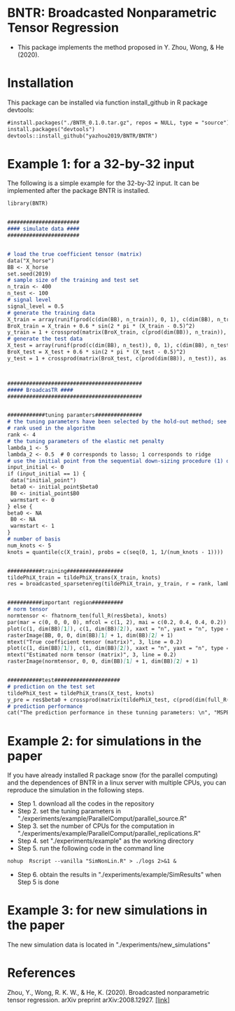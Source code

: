 # BNTR: Broadcasted Nonparametric Tensor Regression
- This package implements the method proposed in Y. Zhou, Wong, & He (2020). 


# Installation
This package can be installed via function install_github in R package devtools:
```markdown
#install.packages("./BNTR_0.1.0.tar.gz", repos = NULL, type = "source")
install.packages("devtools")
devtools::install_github("yazhou2019/BNTR/BNTR")
```

# Example 1: for a 32-by-32 input
The following is a simple example for the 32-by-32 input. It can be implemented after the package BNTR is installed.

```markdown
library(BNTR)


#######################
#### simulate data ####
#######################


# load the true coefficient tensor (matrix)
data("X_horse")
BB <- X_horse
set.seed(2019)
# sample size of the training and test set
n_train <- 400
n_test <- 100
# signal level
signal_level = 0.5
# generate the training data
X_train = array(runif(prod(c(dim(BB), n_train)), 0, 1), c(dim(BB), n_train))
BroX_train = X_train + 0.6 * sin(2 * pi * (X_train - 0.5)^2)
y_train = 1 + crossprod(matrix(BroX_train, c(prod(dim(BB)), n_train)), as.vector(BB)) + signal_level * rnorm(n_train)
# generate the test data
X_test = array(runif(prod(c(dim(BB), n_test)), 0, 1), c(dim(BB), n_test))
BroX_test = X_test + 0.6 * sin(2 * pi * (X_test - 0.5)^2)
y_test = 1 + crossprod(matrix(BroX_test, c(prod(dim(BB)), n_test)), as.vector(BB)) + signal_level * rnorm(n_test)



###########################################
##### BroadcasTR ####
###########################################


############tuning paramters###############
# the tuning parameters have been selected by the hold-out method; see the paper
# rank used in the algorithm
rank <- 4
# the tuning parameters of the elastic net penalty
lambda_1 <- 5
lambda_2 <- 0.5  # 0 corresponds to lasso; 1 corresponds to ridge
# use the initial point from the sequential down-sizing procedure (1) or not (0). if not, we adopt a sequential warmstart descriped in the paper.
input_initial <- 0
if (input_initial == 1) {
 data("initial_point")
 beta0 <- initial_point$beta0
 B0 <- initial_point$B0
 warmstart <- 0
} else {
beta0 <- NA
 B0 <- NA
 warmstart <- 1
}
# number of basis
num_knots <- 5
knots = quantile(c(X_train), probs = c(seq(0, 1, 1/(num_knots - 1))))


###########training##################
tildePhiX_train = tildePhiX_trans(X_train, knots)
res = broadcasted_sparsetenreg(tildePhiX_train, y_train, r = rank, lambda = lambda_1, alpha = lambda_2, warmstart = warmstart, beta0 = beta0, B0=B0, Replicates=1)


###########important region##########
# norm tensor
normtensor <- fhatnorm_ten(full_R(res$beta), knots)
par(mar = c(0, 0, 0, 0), mfcol = c(1, 2), mai = c(0.2, 0.4, 0.4, 0.2))
plot(c(1, dim(BB)[1]), c(1, dim(BB)[2]), xaxt = "n", yaxt = "n", type = "n")
rasterImage(BB, 0, 0, dim(BB)[1] + 1, dim(BB)[2] + 1)
mtext("True coefficient tensor (matrix)", 3, line = 0.2)
plot(c(1, dim(BB)[1]), c(1, dim(BB)[2]), xaxt = "n", yaxt = "n", type = "n")
mtext("Estimated norm tensor (matrix)", 3, line = 0.2)
rasterImage(normtensor, 0, 0, dim(BB)[1] + 1, dim(BB)[2] + 1)


###########test#####################
# prediction on the test set
tildePhiX_test = tildePhiX_trans(X_test, knots)
y_pre = res$beta0 + crossprod(matrix(tildePhiX_test, c(prod(dim(full_R(res$beta))), n_test)), as.vector(full_R(res$beta)))
# prediction performance
cat("The prediction performance in these tunning parameters: \n", "MSPE =", sum((y_test - y_pre)^2)/n_test, "\n")


```

# Example 2: for simulations in the paper 
If you have already installed R package snow (for the parallel computing) and the dependences of BNTR in a linux server with multiple CPUs, you can reproduce the simulation in the following steps. 
- Step 1. download all the codes in the repository
- Step 2. set the tuning parameters in "./experiments/example/ParallelComput/parallel_source.R"
- Step 3. set the number of CPUs for the computation in "./experiments/example/ParallelComput/parallel_replications.R" 
- Step 4. set "./experiments/example" as the working directory 
- Step 5. run the following code in the command line
```markdown
nohup  Rscript --vanilla "SimNonLin.R" > ./logs 2>&1 &
```
- Step 6. obtain the results in "./experiments/example/SimResults"  when Step 5 is done

# Example 3: for new simulations in the paper
The new simulation data is located in "./experiments/new_simulations"




# References
Zhou, Y., Wong, R. K. W., & He, K. (2020). Broadcasted nonparametric tensor regression. arXiv preprint arXiv:2008.12927. [\[link\]](https://arxiv.org/abs/2008.12927v2)

